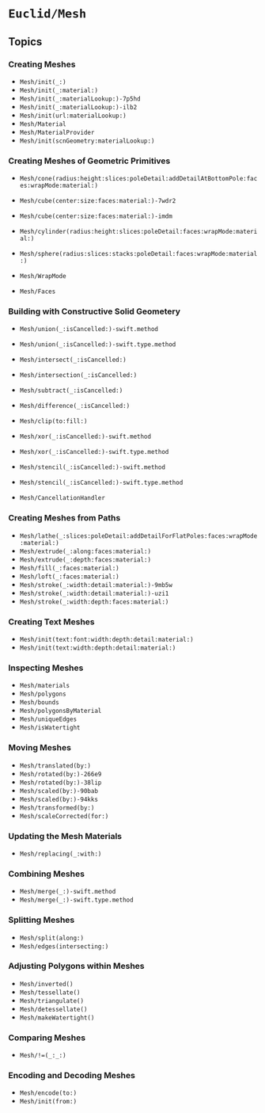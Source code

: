 # ``Euclid/Mesh``

## Topics

### Creating Meshes

- ``Mesh/init(_:)``
- ``Mesh/init(_:material:)``
- ``Mesh/init(_:materialLookup:)-7p5hd``
- ``Mesh/init(_:materialLookup:)-ilb2``
- ``Mesh/init(url:materialLookup:)``
- ``Mesh/Material``
- ``Mesh/MaterialProvider``
- ``Mesh/init(scnGeometry:materialLookup:)``

### Creating Meshes of Geometric Primitives

- ``Mesh/cone(radius:height:slices:poleDetail:addDetailAtBottomPole:faces:wrapMode:material:)``
- ``Mesh/cube(center:size:faces:material:)-7wdr2``
- ``Mesh/cube(center:size:faces:material:)-imdm``
- ``Mesh/cylinder(radius:height:slices:poleDetail:faces:wrapMode:material:)``
- ``Mesh/sphere(radius:slices:stacks:poleDetail:faces:wrapMode:material:)``

- ``Mesh/WrapMode``
- ``Mesh/Faces``

### Building with Constructive Solid Geometery

- ``Mesh/union(_:isCancelled:)-swift.method``
- ``Mesh/union(_:isCancelled:)-swift.type.method``
- ``Mesh/intersect(_:isCancelled:)``
- ``Mesh/intersection(_:isCancelled:)``
- ``Mesh/subtract(_:isCancelled:)``
- ``Mesh/difference(_:isCancelled:)``
- ``Mesh/clip(to:fill:)``
- ``Mesh/xor(_:isCancelled:)-swift.method``
- ``Mesh/xor(_:isCancelled:)-swift.type.method``
- ``Mesh/stencil(_:isCancelled:)-swift.method``
- ``Mesh/stencil(_:isCancelled:)-swift.type.method``

- ``Mesh/CancellationHandler``

### Creating Meshes from Paths

- ``Mesh/lathe(_:slices:poleDetail:addDetailForFlatPoles:faces:wrapMode:material:)``
- ``Mesh/extrude(_:along:faces:material:)``
- ``Mesh/extrude(_:depth:faces:material:)``
- ``Mesh/fill(_:faces:material:)``
- ``Mesh/loft(_:faces:material:)``
- ``Mesh/stroke(_:width:detail:material:)-9mb5w``
- ``Mesh/stroke(_:width:detail:material:)-uzi1``
- ``Mesh/stroke(_:width:depth:faces:material:)``

### Creating Text Meshes

- ``Mesh/init(text:font:width:depth:detail:material:)``
- ``Mesh/init(text:width:depth:detail:material:)``

### Inspecting Meshes

- ``Mesh/materials``
- ``Mesh/polygons``
- ``Mesh/bounds``
- ``Mesh/polygonsByMaterial``
- ``Mesh/uniqueEdges``
- ``Mesh/isWatertight``

### Moving Meshes

- ``Mesh/translated(by:)``
- ``Mesh/rotated(by:)-266e9``
- ``Mesh/rotated(by:)-38lip``
- ``Mesh/scaled(by:)-90bab``
- ``Mesh/scaled(by:)-94kks``
- ``Mesh/transformed(by:)``
- ``Mesh/scaleCorrected(for:)``

### Updating the Mesh Materials

- ``Mesh/replacing(_:with:)``

### Combining Meshes

- ``Mesh/merge(_:)-swift.method``
- ``Mesh/merge(_:)-swift.type.method``

### Splitting Meshes

- ``Mesh/split(along:)``
- ``Mesh/edges(intersecting:)``

### Adjusting Polygons within Meshes

- ``Mesh/inverted()``
- ``Mesh/tessellate()``
- ``Mesh/triangulate()``
- ``Mesh/detessellate()``
- ``Mesh/makeWatertight()``

### Comparing Meshes

- ``Mesh/!=(_:_:)``

### Encoding and Decoding Meshes

- ``Mesh/encode(to:)``
- ``Mesh/init(from:)``

